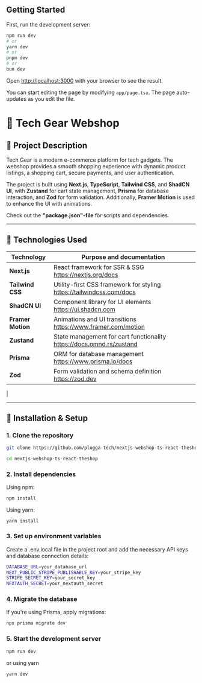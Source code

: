 
## Getting Started

First, run the development server:

```bash
npm run dev
# or
yarn dev
# or
pnpm dev
# or
bun dev
```

Open [http://localhost:3000](http://localhost:3000) with your browser to see the result.

You can start editing the page by modifying `app/page.tsx`. The page auto-updates as you edit the file.

# 🛒 Tech Gear Webshop

## 📌 Project Description
Tech Gear is a modern e-commerce platform for tech gadgets. The webshop provides a smooth shopping experience with dynamic product listings, a shopping cart, secure payments, and user authentication. 

The project is built using **Next.js**, **TypeScript**, **Tailwind CSS**, and **ShadCN UI**, with **Zustand** for cart state management, **Prisma** for database interaction, and **Zod** for form validation. Additionally, **Framer Motion** is used to enhance the UI with animations.

Check out the **"package.json"-file** för scripts and dependencies.

---

## 🚀 Technologies Used
| Technology       | Purpose and documentation
|-----------------|---------|
| **Next.js**      | React framework for SSR & SSG https://nextjs.org/docs |
| **Tailwind CSS** | Utility-first CSS framework for styling https://tailwindcss.com/docs |
| **ShadCN UI**    | Component library for UI elements https://ui.shadcn.com |
| **Framer Motion** | Animations and UI transitions https://www.framer.com/motion |
| **Zustand**      | State management for cart functionality https://docs.pmnd.rs/zustand |
| **Prisma**       | ORM for database management https://www.prisma.io/docs |
| **Zod**         | Form validation and schema definition https://zod.dev
 |

---

## 🔧 Installation & Setup

### **1. Clone the repository**
```sh
git clone https://github.com/plugga-tech/nextjs-webshop-ts-react-theshop.git

cd nextjs-webshop-ts-react-theshop
```

### **2. Install dependencies**
Using npm:
```sh
npm install
```
Using yarn:
```
yarn install
```
### **3. Set up environment variables**
Create a .env.local file in the project root and add the necessary API keys and database connection details:

```sh
DATABASE_URL=your_database_url
NEXT_PUBLIC_STRIPE_PUBLISHABLE_KEY=your_stripe_key
STRIPE_SECRET_KEY=your_secret_key
NEXTAUTH_SECRET=your_nextauth_secret
```

### **4. Migrate the database**
If you're using Prisma, apply migrations:

```sh
npx prisma migrate dev
```

### **5. Start the development server**
```sh
npm run dev
```
or using yarn
```sh
yarn dev
```

